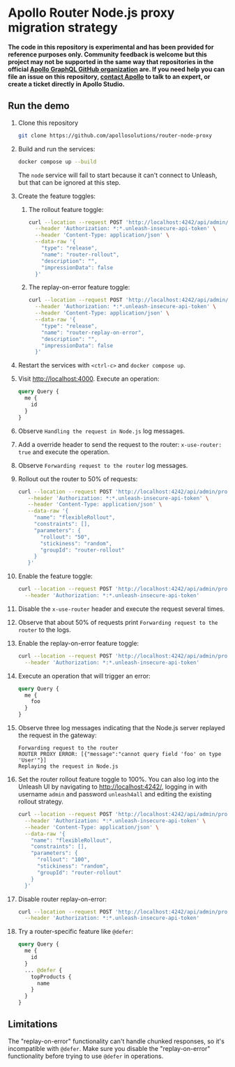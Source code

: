 # Apollo Router Node.js proxy migration strategy

**The code in this repository is experimental and has been provided for reference purposes only. Community feedback is welcome but this project may not be supported in the same way that repositories in the official [Apollo GraphQL GitHub organization](https://github.com/apollographql) are. If you need help you can file an issue on this repository, [contact Apollo](https://www.apollographql.com/contact-sales) to talk to an expert, or create a ticket directly in Apollo Studio.**

## Run the demo

1. Clone this repository

   ```sh
   git clone https://github.com/apollosolutions/router-node-proxy
   ```

2. Build and run the services:

   ```sh
   docker compose up --build
   ```

   The `node` service will fail to start because it can't connect to Unleash, but that can be ignored at this step.

3. Create the feature toggles:

   1. The rollout feature toggle:
      ```sh
      curl --location --request POST 'http://localhost:4242/api/admin/projects/default/features' \
        --header 'Authorization: *:*.unleash-insecure-api-token' \
        --header 'Content-Type: application/json' \
        --data-raw '{
          "type": "release",
          "name": "router-rollout",
          "description": "",
          "impressionData": false
        }'
      ```
   2. The replay-on-error feature toggle:
      ```sh
      curl --location --request POST 'http://localhost:4242/api/admin/projects/default/features' \
        --header 'Authorization: *:*.unleash-insecure-api-token' \
        --header 'Content-Type: application/json' \
        --data-raw '{
          "type": "release",
          "name": "router-replay-on-error",
          "description": "",
          "impressionData": false
        }'
      ```

4. Restart the services with `<ctrl-c>` and `docker compose up`.

5. Visit [http://localhost:4000](http://localhost:4000). Execute an operation:

   ```graphql
   query Query {
     me {
       id
     }
   }
   ```

6. Observe `Handling the request in Node.js` log messages.

7. Add a override header to send the request to the router: `x-use-router: true` and execute the operation.

8. Observe `Forwarding request to the router` log messages.

9. Rollout out the router to 50% of requests:

   ```sh
   curl --location --request POST 'http://localhost:4242/api/admin/projects/default/features/router-rollout/environments/development/strategies' \
      --header 'Authorization: *:*.unleash-insecure-api-token' \
      --header 'Content-Type: application/json' \
      --data-raw '{
        "name": "flexibleRollout",
        "constraints": [],
        "parameters": {
          "rollout": "50",
          "stickiness": "random",
          "groupId": "router-rollout"
        }
      }'
   ```

10. Enable the feature toggle:

    ```sh
    curl --location --request POST 'http://localhost:4242/api/admin/projects/default/features/router-rollout/environments/development/on' \
      --header 'Authorization: *:*.unleash-insecure-api-token'
    ```

11. Disable the `x-use-router` header and execute the request several times.

12. Observe that about 50% of requests print `Forwarding request to the router` to the logs.

13. Enable the replay-on-error feature toggle:

    ```sh
    curl --location --request POST 'http://localhost:4242/api/admin/projects/default/features/router-replay-on-error/environments/development/on' \
      --header 'Authorization: *:*.unleash-insecure-api-token'
    ```

14. Execute an operation that will trigger an error:

    ```graphql
    query Query {
      me {
        foo
      }
    }
    ```

15. Observe three log messages indicating that the Node.js server replayed the request in the gateway:

    ```
    Forwarding request to the router
    ROUTER PROXY ERROR: [{"message":"cannot query field 'foo' on type 'User'"}]
    Replaying the request in Node.js
    ```

16. Set the router rollout feature toggle to 100%. You can also log into the Unleash UI by navigating to [http://localhost:4242/](http://localhost:4242/), logging in with username `admin` and password `unleash4all` and editing the existing rollout strategy.

    ```sh
    curl --location --request POST 'http://localhost:4242/api/admin/projects/default/features/router-rollout/environments/development/strategies' \
      --header 'Authorization: *:*.unleash-insecure-api-token' \
      --header 'Content-Type: application/json' \
      --data-raw '{
        "name": "flexibleRollout",
        "constraints": [],
        "parameters": {
          "rollout": "100",
          "stickiness": "random",
          "groupId": "router-rollout"
        }
      }'
    ```

17. Disable router replay-on-error:

    ```sh
    curl --location --request POST 'http://localhost:4242/api/admin/projects/default/features/router-replay-on-error/environments/development/off' \
      --header 'Authorization: *:*.unleash-insecure-api-token'
    ```

18. Try a router-specific feature like `@defer`:

    ```graphql
    query Query {
      me {
        id
      }
      ... @defer {
        topProducts {
          name
        }
      }
    }
    ```

## Limitations

The "replay-on-error" functionality can't handle chunked responses, so it's incompatible with `@defer`. Make sure you disable the "replay-on-error" functionality before trying to use `@defer` in operations.
